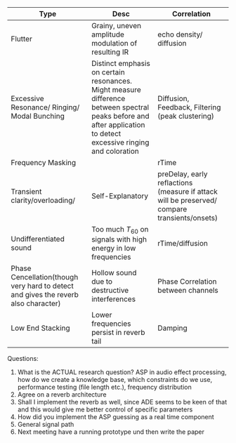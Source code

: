 
| Type                                                                               | Desc                                                                                                                                                             | Correlation                                                                                  |
| ---------------------------------------------------------------------------------- | ---------------------------------------------------------------------------------------------------------------------------------------------------------------- | -------------------------------------------------------------------------------------------- |
| Flutter                                                                            | Grainy, uneven amplitude modulation of resulting IR                                                                                                              | echo density/ diffusion                                                                      |
| Excessive Resonance/ Ringing/ Modal Bunching                                       | Distinct emphasis on certain resonances. Might measure difference between spectral peaks before and after application to detect excessive ringing and coloration | Diffusion, Feedback, Filtering (peak clustering)                                             |
| Frequency Masking                                                                  |                                                                                                                                                                  | rTime                                                                                        |
| Transient clarity/overloading/                                                     | Self-Explanatory                                                                                                                                                 | preDelay, early reflactions (measure if attack will be preserved/ compare transients/onsets) |
| Undifferentiated sound                                                             | Too much $T_{60}$ on signals with high energy in low frequencies                                                                                                 | rTime/diffusion                                                                              |
| Phase Cencellation(though very hard to detect and gives the reverb also character) | Hollow sound due to destructive interferences                                                                                                                    | Phase Correlation between channels                                                           |
| Low End Stacking                                                                   | Lower frequencies persist in reverb tail                                                                                                                         | Damping                                                                                      |

Questions:
1. What is the ACTUAL research question?
   ASP in audio effect processing, how do we create a knowledge base, which constraints do we use, performance testing (file length etc.), frequency distribution
2. Agree on a reverb architecture
3. Shall I implement the reverb as well, since ADE seems to be keen of that and this would give me better control of specific parameters
4. How did you implement the ASP guessing as a real time component
5. General signal path
6. Next meeting have a running prototype und then write the paper

